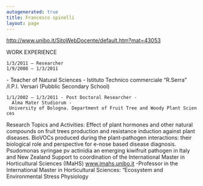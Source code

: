 ```yaml
---
autogenerated: true
title: Francesco spinelli
layout: page
---
```


<http://www.unibo.it/SitoWebDocente/default.htm?mat=43053>

WORK EXPERIENCE

`1/3/2011 – Researcher`  
`1/9/2008 – 1/3/2011`

\- Teacher of Natural Sciences - Istituto Technico commerciale “R.Serra”
/I.P.I. Versari (Pubblic Secondary School)

`1/1/2002 – 1/3/2011 - Post Doctoral Researcher -  Alma Mater Studiorum - University of Bologna. Department of Fruit Tree and Woody Plant Sciences`

Research Topics and Activities: Effect of plant hormones and other
natural compounds on fruit trees production and resistance induction
against plant diseases. BioVOCs produced during the plant-pathogen
interactions: their biological role and perspective for e-nose based
disease diagnosis. Psudomonas syringae pv actinidia an emerging
kiwifruit pathogen in Italy and New Zealand Support to coordination of
the International Master in Horticultural Sciences (IMaHS)
www.imahs.unibo.it -Professor in the International Master in
Horticultural Sciences: “Ecosystem and Environmental Stress Physiology
